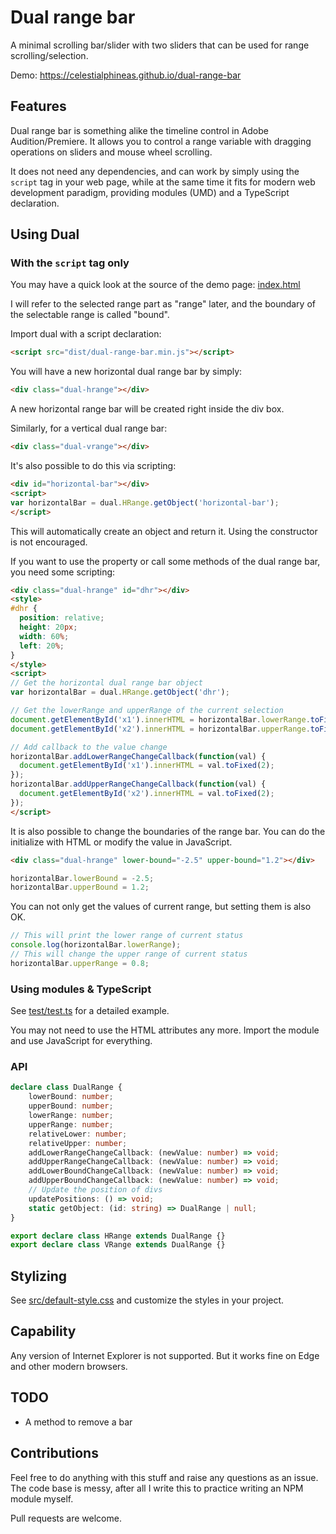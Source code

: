# Dual range bar

A minimal scrolling bar/slider with two sliders that can be used for range scrolling/selection.

Demo: https://celestialphineas.github.io/dual-range-bar

## Features

Dual range bar is something alike the timeline control in Adobe Audition/Premiere. It allows you to control a range variable with dragging operations on sliders and mouse wheel scrolling.

It does not need any dependencies, and can work by simply using the `script` tag in your web page, while at the same time it fits for modern web development paradigm, providing modules (UMD) and a TypeScript declaration.

## Using Dual

### With the `script` tag only 

You may have a quick look at the source of the demo page: [index.html](index.html)

I will refer to the selected range part as "range" later, and the boundary of the selectable range is called "bound".

Import dual with a script declaration:

```html
<script src="dist/dual-range-bar.min.js"></script>
```

You will have a new horizontal dual range bar by simply:

```html
<div class="dual-hrange"></div>
```

A new horizontal range bar will be created right inside the div box.

Similarly, for a vertical dual range bar:

```html
<div class="dual-vrange"></div>
```

It's also possible to do this via scripting:

```html
<div id="horizontal-bar"></div>
<script>
var horizontalBar = dual.HRange.getObject('horizontal-bar');
</script>
```

This will automatically create an object and return it. Using the constructor is not encouraged.

If you want to use the property or call some methods of the dual range bar, you need some scripting:

```html
<div class="dual-hrange" id="dhr"></div>
<style>
#dhr {
  position: relative;
  height: 20px;
  width: 60%;
  left: 20%;
}
</style>
<script>
// Get the horizontal dual range bar object
var horizontalBar = dual.HRange.getObject('dhr');

// Get the lowerRange and upperRange of the current selection
document.getElementById('x1').innerHTML = horizontalBar.lowerRange.toFixed(2);
document.getElementById('x2').innerHTML = horizontalBar.upperRange.toFixed(2);

// Add callback to the value change
horizontalBar.addLowerRangeChangeCallback(function(val) {
  document.getElementById('x1').innerHTML = val.toFixed(2);
});
horizontalBar.addUpperRangeChangeCallback(function(val) {
  document.getElementById('x2').innerHTML = val.toFixed(2);
});
</script>
```

It is also possible to change the boundaries of the range bar. You can do the initialize with HTML or modify the value in JavaScript.

```html
<div class="dual-hrange" lower-bound="-2.5" upper-bound="1.2"></div>
```

```javascript
horizontalBar.lowerBound = -2.5;
horizontalBar.upperBound = 1.2;
```

You can not only get the values of current range, but setting them is also OK.

```javascript
// This will print the lower range of current status
console.log(horizontalBar.lowerRange);
// This will change the upper range of current status
horizontalBar.upperRange = 0.8;
```

### Using modules & TypeScript

See [test/test.ts](test/test.ts) for a detailed example.

You may not need to use the HTML attributes any more. Import the module and use JavaScript for everything.

### API

```typescript
declare class DualRange {
    lowerBound: number;
    upperBound: number;
    lowerRange: number;
    upperRange: number;
    relativeLower: number;
    relativeUpper: number;
    addLowerRangeChangeCallback: (newValue: number) => void;
    addUpperRangeChangeCallback: (newValue: number) => void;
    addLowerBoundChangeCallback: (newValue: number) => void;
    addUpperBoundChangeCallback: (newValue: number) => void;
    // Update the position of divs
    updatePositions: () => void;
    static getObject: (id: string) => DualRange | null;
}

export declare class HRange extends DualRange {}
export declare class VRange extends DualRange {}
```

## Stylizing

See [src/default-style.css](src/default-style.css) and customize the styles in your project.

## Capability

Any version of Internet Explorer is not supported. But it works fine on Edge and other modern browsers.

## TODO

* A method to remove a bar

## Contributions

Feel free to do anything with this stuff and raise any questions as an issue. The code base is messy, after all I write this to practice writing an NPM module myself.

Pull requests are welcome.
